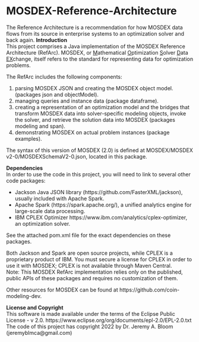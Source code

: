 # MOSDEX-Reference-Architecture
The Reference Architecture is a recommendation for how MOSDEX data flows from its source in enterprise systems to an optimization solver and back again.
<b>Introduction</b><br>
This project comprises a Java 
implementation of the MOSDEX Reference Architecture (RefArc). MOSDEX, or 
<u>M</u>athematical <u>O</u>ptimization <u>S</u>olver <u>D</u>ata 
<u>EX</u>change, itself refers to the standard for representing data for 
optimization problems.
<p>
The RefArc includes the following components:
<ol>
<li>parsing MOSDEX JSON and creating the MOSDEX object model. 
(packages json and objectModel). </li>
<li>managing queries and instance data (package dataframe).</li>
<li>creating a representation of an optimization model and the bridges that 
transform MOSDEX data into solver-specific modeling objects, 
invoke the solver, and retrieve the solution data into MOSDEX (packages modeling and  span).</li>
<li>demonstrating MOSDEX on actual problem instances (package examples).</li>
</ol>
<p>
The syntax of this version of MOSDEX (2.0) is defined at MOSDEX/MOSDEX
v2-0/MOSDEXSchemaV2-0.json, located in this package.
<p>
<b>Dependencies</b><br>
In order to use the code in this project, you will need to link to several other code packages:
<ul>
<li>Jackson Java JSON library (<a>https://github.com/FasterXML/jackso</a>n), usually included with Apache Spark.</li>
<li>Apache Spark (<a>https://spark.apache.org/</a>), a unified analytics engine for large-scale data processing. </li>
<li>IBM CPLEX Optimizer <a>https://www.ibm.com/analytics/cplex-optimizer</a>, an optimization solver.</li>
</ul>
See the attached pom.xml file for the exact dependencies on these packages.
<p>
Both Jackson and Spark are open source projects, while CPLEX is a proprietary product of IBM. You must secure a license for CPLEX in order to use it with MOSDEX; CPLEX is not available through Maven Central.<br>
Note: This MOSDEX RefArc implementation relies only on the published, public APIs of these packages and requires no customization of them.
<p>
Other resources for MOSDEX can be found at <a>https://github.com/coin-modeling-dev</a>.
<p>
<b>License and Copyright</b><br>
This software is made available under the terms of the Eclipse Public License - v 2.0. 
<a>https://www.eclipse.org/org/documents/epl-2.0/EPL-2.0.txt</a><br>
The code of this project has copyright 2022 by Dr. Jeremy A. Bloom (<a>jeremyblmca@gmail.com</a>)

